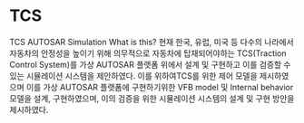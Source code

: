 # TCS
TCS AUTOSAR Simulation 
What is this?
현재 한국, 유럽, 미국 등 다수의 나라에서 자동차의 안정성을 높이기 위해 의무적으로 자동차에 탑재되어야하는 TCS(Traction Control System)를 가상 AUTOSAR 플랫폼 위에서 설계 및 구현하고 이를 검증할 수 있는 시뮬레이션 시스템을 제안하였다. 이를 위하여TCS를 위한 제어 모델을 제시하였으며 이를 가상 AUTOSAR 플랫폼에 구현하기위한 VFB model 및 Internal behavior 모델을 설계, 구현하였으며, 이의 검증을 위한 시뮬레이션 시스템의 설계 및 구현 방안을 제시하였다.
